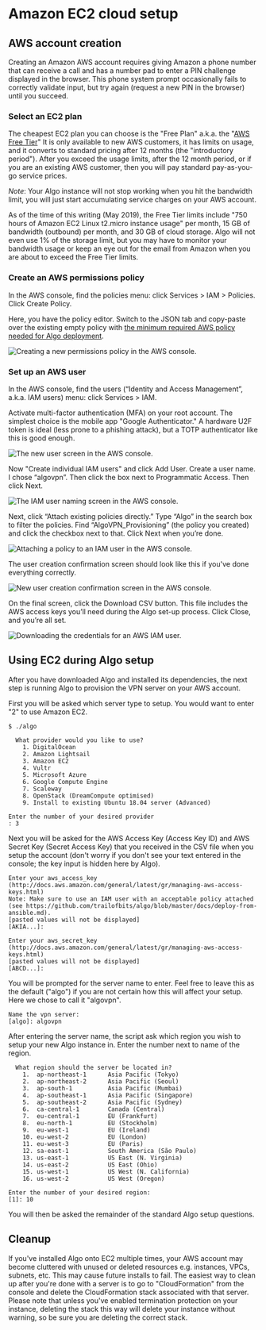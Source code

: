 # Amazon EC2 cloud setup

## AWS account creation

Creating an Amazon AWS account requires giving Amazon a phone number that can receive a call and has a number pad to enter a PIN challenge displayed in the browser. This phone system prompt occasionally fails to correctly validate input, but try again (request a new PIN in the browser) until you succeed.

### Select an EC2 plan

The cheapest EC2 plan you can choose is the "Free Plan" a.k.a. the "[AWS Free Tier](https://aws.amazon.com/free/)" It is only available to new AWS customers, it has limits on usage, and it converts to standard pricing after 12 months (the "introductory period"). After you exceed the usage limits, after the 12 month period, or if you are an existing AWS customer, then you will pay standard pay-as-you-go service prices.

*Note*: Your Algo instance will not stop working when you hit the bandwidth limit, you will just start accumulating service charges on your AWS account.

As of the time of this writing (May 2019), the Free Tier limits include "750 hours of Amazon EC2 Linux t2.micro instance usage" per month, 15 GB of bandwidth (outbound) per month, and 30 GB of cloud storage. Algo will not even use 1% of the storage limit, but you may have to monitor your bandwidth usage or keep an eye out for the email from Amazon when you are about to exceed the Free Tier limits.

### Create an AWS permissions policy

In the AWS console, find the policies menu: click Services > IAM > Policies. Click Create Policy.

Here, you have the policy editor. Switch to the JSON tab and copy-paste over the existing empty policy with [the minimum required AWS policy needed for Algo deployment](https://github.com/trailofbits/algo/blob/master/docs/deploy-from-ansible.md#minimum-required-iam-permissions-for-deployment).

![Creating a new permissions policy in the AWS console.](/docs/images/aws-ec2-new-policy.png)

### Set up an AWS user

In the AWS console, find the users (“Identity and Access Management”, a.k.a. IAM users) menu: click Services > IAM.

Activate multi-factor authentication (MFA) on your root account. The simplest choice is the mobile app "Google Authenticator." A hardware U2F token is ideal (less prone to a phishing attack), but a TOTP authenticator like this is good enough.

![The new user screen in the AWS console.](/docs/images/aws-ec2-new-user.png)

Now "Create individual IAM users" and click Add User. Create a user name. I chose “algovpn”. Then click the box next to Programmatic Access. Then click Next.

![The IAM user naming screen in the AWS console.](/docs/images/aws-ec2-new-user-name.png)

Next, click “Attach existing policies directly.” Type “Algo” in the search box to filter the policies. Find “AlgoVPN_Provisioning” (the policy you created) and click the checkbox next to that. Click Next when you’re done.

![Attaching a policy to an IAM user in the AWS console.](/docs/images/aws-ec2-attach-policy.png)

The user creation confirmation screen should look like this if you've done everything correctly.

![New user creation confirmation screen in the AWS console.](/docs/images/aws-ec2-new-user-confirm.png)

On the final screen, click the Download CSV button. This file includes the AWS access keys you’ll need during the Algo set-up process. Click Close, and you’re all set.

![Downloading the credentials for an AWS IAM user.](/docs/images/aws-ec2-new-user-csv.png)

## Using EC2 during Algo setup

After you have downloaded Algo and installed its dependencies, the next step is running Algo to provision the VPN server  on your AWS account.

First you will be asked which server type to setup. You would want to enter "2" to use Amazon EC2.

```
$ ./algo

  What provider would you like to use?
    1. DigitalOcean
    2. Amazon Lightsail
    3. Amazon EC2
    4. Vultr
    5. Microsoft Azure
    6. Google Compute Engine
    7. Scaleway
    8. OpenStack (DreamCompute optimised)
    9. Install to existing Ubuntu 18.04 server (Advanced)

Enter the number of your desired provider
: 3
```

Next you will be asked for the AWS Access Key (Access Key ID) and AWS Secret Key (Secret Access Key) that you received in  the CSV file when you setup the account (don't worry if you don't see your text entered in the console; the key input is  hidden here by Algo).

```
Enter your aws_access_key (http://docs.aws.amazon.com/general/latest/gr/managing-aws-access-keys.html)
Note: Make sure to use an IAM user with an acceptable policy attached (see https://github.com/trailofbits/algo/blob/master/docs/deploy-from-ansible.md).
[pasted values will not be displayed]
[AKIA...]: 

Enter your aws_secret_key (http://docs.aws.amazon.com/general/latest/gr/managing-aws-access-keys.html)
[pasted values will not be displayed]
[ABCD...]: 
```

You will be prompted for the server name to enter. Feel free to leave this as the default ("algo") if you are not certain  how this will affect your setup. Here we chose to call it "algovpn".

```
Name the vpn server:
[algo]: algovpn
```

After entering the server name, the script ask which region you wish to setup your new Algo instance in. Enter the number  next to name of the region.

```
  What region should the server be located in?
    1.  ap-northeast-1      Asia Pacific (Tokyo)
    2.  ap-northeast-2      Asia Pacific (Seoul)
    3.  ap-south-1          Asia Pacific (Mumbai)
    4.  ap-southeast-1      Asia Pacific (Singapore)
    5.  ap-southeast-2      Asia Pacific (Sydney)
    6.  ca-central-1        Canada (Central)
    7.  eu-central-1        EU (Frankfurt)
    8.  eu-north-1          EU (Stockholm)
    9.  eu-west-1           EU (Ireland)
    10. eu-west-2           EU (London)
    11. eu-west-3           EU (Paris)
    12. sa-east-1           South America (São Paulo)
    13. us-east-1           US East (N. Virginia)
    14. us-east-2           US East (Ohio)
    15. us-west-1           US West (N. California)
    16. us-west-2           US West (Oregon)

Enter the number of your desired region:
[1]: 10
```

You will then be asked the remainder of the standard Algo setup questions.

## Cleanup
If you've installed Algo onto EC2 multiple times, your AWS account may become cluttered with unused or deleted resources e.g. instances, VPCs, subnets, etc. This may cause future installs to fail. The easiest way to clean up after you're done with a server is to go to "CloudFormation" from the console and delete the CloudFormation stack associated with that server. Please note that unless you've enabled termination protection on your instance, deleting the stack this way will delete your instance without warning, so be sure you are deleting the correct stack.
